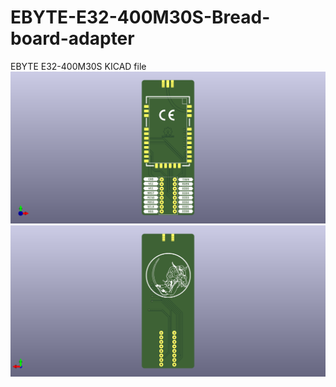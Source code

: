 # EBYTE-E32-400M30S-Bread-board-adapter
EBYTE E32-400M30S KICAD file
![Image text](IMG/1.png)
![Image text](IMG/2.png)
